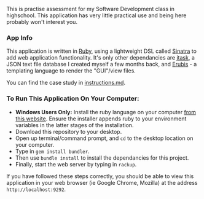 This is practise assessment for my Software Development class in highschool. This application has very little practical use and being here probably won't interest you.

### App Info

This application is written in [Ruby](https://www.ruby-lang.org), using a lightweight DSL called [Sinatra](http://www.sinatrarb.com) to add web application functionality. It's only other dependancies are [jtask](https://github.com/adammcarthur/jtask), a JSON text file database I created myself a few months back, and [Erubis](http://www.kuwata-lab.com/erubis) - a templating language to render the "GUI"/view files.

You can find the case study in [instructions.md](https://github.com/adammcarthur/carpet-capers/blob/master/instructions.md).

### To Run This Application On Your Computer:

- **Windows Users Only:** Install the ruby language on your computer [from this website](http://rubyinstaller.org/downloads). Ensure the installer appends ruby to your environment variables in the latter stages of the installation.
- Download this repository to your desktop.
- Open up terminal/command prompt, and `cd` to the desktop location on your computer.
- Type in `gem install bundler`.
- Then use `bundle install` to install the dependancies for this project.
- Finally, start the web server by typing in `rackup`.

If you have followed these steps correctly, you should be able to view this application in your web browser (ie Google Chrome, Mozilla) at the address `http://localhost:9292`.